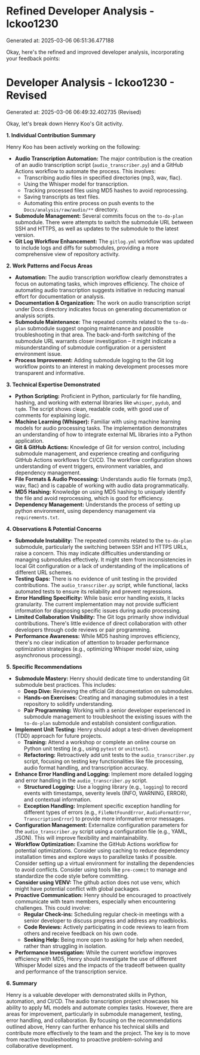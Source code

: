 # Refined Developer Analysis - lckoo1230
Generated at: 2025-03-06 06:51:36.477188

Okay, here's the refined and improved developer analysis, incorporating your feedback points:

# Developer Analysis - lckoo1230 - Revised

Generated at: 2025-03-06 06:49:32.402735 (Revised)

Okay, let's break down Henry Koo's Git activity.

**1. Individual Contribution Summary**

Henry Koo has been actively working on the following:

*   **Audio Transcription Automation:** The major contribution is the creation of an audio transcription script (`audio_transcriber.py`) and a GitHub Actions workflow to automate the process. This involves:
    *   Transcribing audio files in specified directories (mp3, wav, flac).
    *   Using the Whisper model for transcription.
    *   Tracking processed files using MD5 hashes to avoid reprocessing.
    *   Saving transcripts as text files.
    *   Automating this entire process on push events to the `Docs/analysis/raw/audio/**` directory.
*   **Submodule Management:** Several commits focus on the `to-do-plan` submodule. There were attempts to switch the submodule URL between SSH and HTTPS, as well as updates to the submodule to the latest version.
*   **Git Log Workflow Enhancement:** The `gitlog.yml` workflow was updated to include logs and diffs for submodules, providing a more comprehensive view of repository activity.

**2. Work Patterns and Focus Areas**

*   **Automation:** The audio transcription workflow clearly demonstrates a focus on automating tasks, which improves efficiency. The choice of automating audio transcription suggests initiative in reducing manual effort for documentation or analysis.
*   **Documentation & Organization:** The work on audio transcription script under Docs directory indicates focus on generating documentation or analysis scripts.
*   **Submodule Maintenance:** The repeated commits related to the `to-do-plan` submodule suggest ongoing maintenance and possible troubleshooting in that area. The back-and-forth switching of the submodule URL warrants closer investigation – it might indicate a misunderstanding of submodule configuration or a persistent environment issue.
*   **Process Improvement:** Adding submodule logging to the Git log workflow points to an interest in making development processes more transparent and informative.

**3. Technical Expertise Demonstrated**

*   **Python Scripting:** Proficient in Python, particularly for file handling, hashing, and working with external libraries like `whisper`, `pydub`, and `tqdm`. The script shows clean, readable code, with good use of comments for explaining logic.
*   **Machine Learning (Whisper):** Familiar with using machine learning models for audio processing tasks. The implementation demonstrates an understanding of how to integrate external ML libraries into a Python application.
*   **Git & GitHub Actions:** Knowledge of Git for version control, including submodule management, and experience creating and configuring GitHub Actions workflows for CI/CD. The workflow configuration shows understanding of event triggers, environment variables, and dependency management.
*   **File Formats & Audio Processing:** Understands audio file formats (mp3, wav, flac) and is capable of working with audio data programmatically.
*   **MD5 Hashing:** Knowledge on using MD5 hashing to uniquely identify the file and avoid reprocessing, which is good for efficiency.
*   **Dependency Management:** Understands the process of setting up python environment, using dependency management via `requirements.txt`.

**4. Observations & Potential Concerns**

* **Submodule Instability:** The repeated commits related to the `to-do-plan` submodule, particularly the switching between SSH and HTTPS URLs, raise a concern. This may indicate difficulties understanding or managing submodules effectively.  It might stem from inconsistencies in local Git configuration or a lack of understanding of the implications of different URL schemes.
* **Testing Gaps:** There is no evidence of unit testing in the provided contributions.  The `audio_transcriber.py` script, while functional, lacks automated tests to ensure its reliability and prevent regressions.
* **Error Handling Specificity:** While basic error handling exists, it lacks granularity.  The current implementation may not provide sufficient information for diagnosing specific issues during audio processing.
* **Limited Collaboration Visibility:** The Git logs primarily show individual contributions. There's little evidence of direct collaboration with other developers through code reviews or pair programming.
* **Performance Awareness:** While MD5 hashing improves efficiency, there's no clear indication of attention to broader performance optimization strategies (e.g., optimizing Whisper model size, using asynchronous processing).

**5. Specific Recommendations**

*   **Submodule Mastery:** Henry should dedicate time to understanding Git submodule best practices. This includes:
    *   **Deep Dive:** Reviewing the official Git documentation on submodules.
    *   **Hands-on Exercises:** Creating and managing submodules in a test repository to solidify understanding.
    *   **Pair Programming:** Working with a senior developer experienced in submodule management to troubleshoot the existing issues with the `to-do-plan` submodule and establish consistent configuration.
*   **Implement Unit Testing:**  Henry should adopt a test-driven development (TDD) approach for future projects.
    *   **Training:**  Attend a workshop or complete an online course on Python unit testing (e.g., using `pytest` or `unittest`).
    *   **Refactoring:**  Retroactively add unit tests to the `audio_transcriber.py` script, focusing on testing key functionalities like file processing, audio format handling, and transcription accuracy.
*   **Enhance Error Handling and Logging:** Implement more detailed logging and error handling in the `audio_transcriber.py` script.
    *   **Structured Logging:** Use a logging library (e.g., `logging`) to record events with timestamps, severity levels (INFO, WARNING, ERROR), and contextual information.
    *   **Exception Handling:** Implement specific exception handling for different types of errors (e.g., `FileNotFoundError`, `AudioFormatError`, `TranscriptionError`) to provide more informative error messages.
*   **Configuration Management:**  Externalize configuration parameters for the `audio_transcriber.py` script using a configuration file (e.g., YAML, JSON). This will improve flexibility and maintainability.
*   **Workflow Optimization:**  Examine the GitHub Actions workflow for potential optimizations.  Consider using caching to reduce dependency installation times and explore ways to parallelize tasks if possible. Consider setting up a virtual environment for installing the dependencies to avoid conflicts. Consider using tools like `pre-commit` to manage and standardize the code style before committing.
*    **Consider using VENV:** The github action does not use venv, which might have potential conflict with global packages.
*   **Proactive Communication:** Henry should be encouraged to proactively communicate with team members, especially when encountering challenges. This could involve:
    *   **Regular Check-ins:**  Scheduling regular check-in meetings with a senior developer to discuss progress and address any roadblocks.
    *   **Code Reviews:**  Actively participating in code reviews to learn from others and receive feedback on his own code.
    *   **Seeking Help:**  Being more open to asking for help when needed, rather than struggling in isolation.
*   **Performance Investigation:** While the current workflow improves efficiency with MD5, Henry should investigate the use of different Whisper Model sizes and the impacts of the tradeoff between quality and performance of the transcription service.

**6. Summary**

Henry is a valuable developer with demonstrated skills in Python, automation, and CI/CD. The audio transcription project showcases his ability to apply ML models and automate complex tasks. However, there are areas for improvement, particularly in submodule management, testing, error handling, and collaboration. By focusing on the recommendations outlined above, Henry can further enhance his technical skills and contribute more effectively to the team and the project. The key is to move from reactive troubleshooting to proactive problem-solving and collaborative development.
